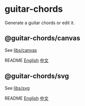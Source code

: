 # guitar-chords

Generate a guitar chords or edit it.

## @guitar-chords/canvas

See [libs/canvas](https://github.com/capricorncd/guitar-chords/tree/main/libs/canvas)

README [English](./blob/main/libs/canvas/README.md) [中文](./blob/main/libs/canvas/README_CN.md)

## @guitar-chords/svg

See [libs/svg](https://github.com/capricorncd/guitar-chords/tree/main/libs/svg)

README [English](./blob/main/libs/svg/README.md) [中文](./blob/main/libs/svg/README_CN.md)
